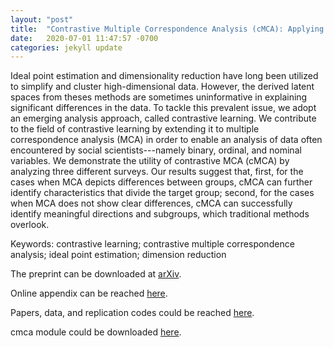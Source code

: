 ```yaml
---
layout: "post"
title:  "Contrastive Multiple Correspondence Analysis (cMCA): Applying the Contrastive Learning Method to Identify Political Subgroups"
date:   2020-07-01 11:47:57 -0700
categories: jekyll update
---
```


Ideal point estimation and dimensionality reduction have long been utilized to simplify and cluster high-dimensional data. However, the derived latent spaces from theses methods are sometimes uninformative in explaining significant differences in the data. To tackle this prevalent issue, we adopt an emerging analysis approach, called contrastive learning. We contribute to the field of contrastive learning by extending it to multiple correspondence analysis (MCA) in order to enable an analysis of data often encountered by social scientists---namely binary, ordinal, and nominal variables. We demonstrate the utility of contrastive MCA (cMCA) by analyzing three different surveys. Our results suggest that, first, for the cases when MCA depicts differences between groups, cMCA can further identify characteristics that divide the target group; second, for the cases when MCA does not show clear differences, cMCA can successfully identify meaningful directions and subgroups, which traditional methods overlook.

Keywords: contrastive learning; contrastive multiple correspondence analysis; ideal point estimation; dimension reduction

The preprint can be downloaded at [arXiv](https://arxiv.org/abs/2007.04540).

Online appendix can be reached [here](https://takanori-fujiwara.github.io/s/cmca/data/cMCA_Appendix_B.pdf).

Papers, data, and replication codes could be reached [here](https://github.com/tzuliu/Contrastive-Multiple-Correspondence-Analysis-cMCA).

cmca module could be downloaded [here](https://github.com/takanori-fujiwara/cmca).
